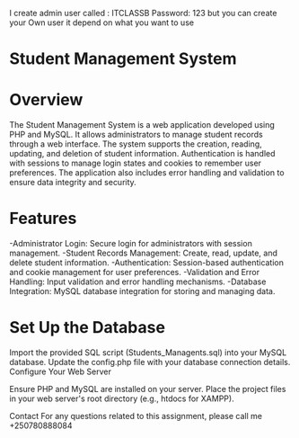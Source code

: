 I create  admin user called : ITCLASSB      Password:  123
but you can create your Own user  it depend on what you want to  use 




 Student Management System
==========================

 Overview
 =======

The Student Management System is a web application developed using PHP and MySQL. It allows administrators to manage student records through a web interface. The system supports the creation, reading, updating, and deletion of student information. Authentication is handled with sessions to manage login states and cookies to remember user preferences. The application also includes error handling and validation to ensure data integrity and security.

Features
========

-Administrator Login: Secure login for administrators with session management.
-Student Records Management: Create, read, update, and delete student information.
-Authentication: Session-based authentication and cookie management for user preferences.
-Validation and Error Handling: Input validation and error handling mechanisms.
-Database Integration: MySQL database integration for storing and managing data.



Set Up the Database
===================

Import the provided SQL script (Students_Managents.sql) into your MySQL database.
Update the config.php file with your database connection details.
Configure Your Web Server

Ensure PHP and MySQL are installed on your server.
Place the project files in your web server's root directory (e.g., htdocs for XAMPP).



Contact
For any questions related to this assignment, please call me  +250780888084 

